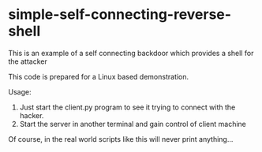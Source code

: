 # simple-self-connecting-reverse-shell
This is an example of a self connecting backdoor which provides a shell for the attacker

This code is prepared for a Linux based demonstration.

Usage:
1. Just start the client.py program to see it trying to connect with the hacker.
2. Start the server in another terminal and gain control of client machine

Of course, in the real world scripts like this will never print anything...

